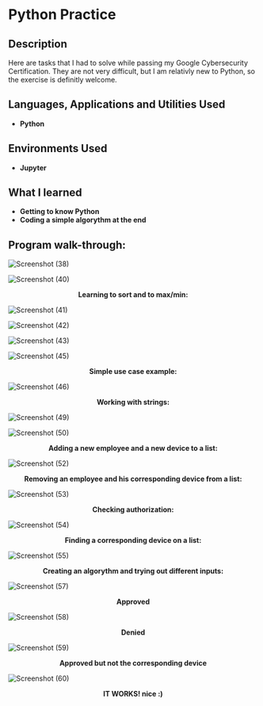 <h1>Python Practice</h1>



<h2>Description</h2>
Here are tasks that I had to solve while passing my Google Cybersecurity Certification. They are not very difficult, but I am relativly new to Python, so the exercise is definitly welcome. 
<br />


<h2>Languages, Applications and Utilities Used</h2>

- <b>Python</b>


<h2>Environments Used </h2>

- <b>Jupyter</b> 
  
<h2>What I learned</h2>

- <b>Getting to know Python</b>
- <b>Coding a simple algorythm at the end</b>

<h2>Program walk-through:</h2> 

![Screenshot (38)](https://github.com/ArtyWatts/Python-Practice/assets/141881183/1b223628-1ec9-4be6-b648-b9b20bee1a8c)

![Screenshot (40)](https://github.com/ArtyWatts/Python-Practice/assets/141881183/67405de1-f658-4fcd-aa82-9b349c74bffc)

<p align="center"> 
 <b>Learning to sort and to max/min:</b>

![Screenshot (41)](https://github.com/ArtyWatts/Python-Practice/assets/141881183/2f4ef622-e415-4f76-b325-a26a76ef64fb)

![Screenshot (42)](https://github.com/ArtyWatts/Python-Practice/assets/141881183/a7e5f378-5676-450f-aaa5-b768d09c9b85)

![Screenshot (43)](https://github.com/ArtyWatts/Python-Practice/assets/141881183/5d6a901c-8f53-41fc-905c-be910281ae02)

![Screenshot (45)](https://github.com/ArtyWatts/Python-Practice/assets/141881183/1a07db03-432c-481a-9836-4a1201272142)

<p align="center"> 
 <b>Simple use case example:</b>

![Screenshot (46)](https://github.com/ArtyWatts/Python-Practice/assets/141881183/1eeca348-11a3-48c0-99f1-2d0c79d9c22b)

<p align="center"> 
 <b>Working with strings:</b>

![Screenshot (49)](https://github.com/ArtyWatts/Python-Practice/assets/141881183/ac3e07a7-23e4-4a2f-ad27-bd85bf49f7f3)

![Screenshot (50)](https://github.com/ArtyWatts/Python-Practice/assets/141881183/a93c4503-0c25-499a-b5ca-2b1aa73dfb87)


 <p align="center"> 
 <b>Adding a new employee and a new device to a list:</b>

![Screenshot (52)](https://github.com/ArtyWatts/Python-Practice/assets/141881183/005a1285-ae3d-46a4-b198-3ac92cc03512)

<p align="center"> 
 <b>Removing an employee and his corresponding device from a list:</b>

![Screenshot (53)](https://github.com/ArtyWatts/Python-Practice/assets/141881183/0e615551-6ede-4c94-822b-d8e1016661c4)


<p align="center"> 
 <b>Checking authorization:</b>
 
![Screenshot (54)](https://github.com/ArtyWatts/Python-Practice/assets/141881183/778cddaf-c7de-4308-a5f0-b6cf867b0752)

<p align="center"> 
 <b>Finding a corresponding device on a list:</b>
  
![Screenshot (55)](https://github.com/ArtyWatts/Python-Practice/assets/141881183/46ab9250-bcfd-4245-b30b-45d5f33b41bc)

<p align="center"> 
 <b>Creating an algorythm and trying out different inputs:</b>

 ![Screenshot (57)](https://github.com/ArtyWatts/Python-Practice/assets/141881183/9edb9329-443e-4315-8d0b-204e20ac4f00)

<p align="center"> 
 <b>Approved</b>
  
 ![Screenshot (58)](https://github.com/ArtyWatts/Python-Practice/assets/141881183/2455e96a-c59c-464d-9bb7-c189e1d64e53)

 <p align="center"> 
 <b>Denied</b>

 ![Screenshot (59)](https://github.com/ArtyWatts/Python-Practice/assets/141881183/854185b4-3ffd-4869-9961-2d7e5cf86e0e)

<p align="center"> 
 <b>Approved but not the corresponding device</b>
  
 ![Screenshot (60)](https://github.com/ArtyWatts/Python-Practice/assets/141881183/8119a7ab-2393-4b47-b73a-df8f947dc1fe)

 <p align="center"> 
 <b>IT WORKS! nice :)</b>

 

